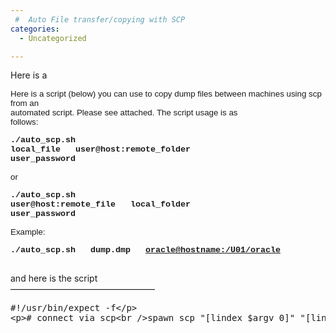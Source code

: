 ```yaml
---
 #  Auto File transfer/copying with SCP
categories:
  - Uncategorized

---
```

Here is a 

<p class="MsoNormal">
  <font size="2" face="Arial"><span style="font-size: 10pt; font-family: Arial;">Here is a script (below) you can use to copy dump files between machines using scp from an<br /> automated script. Please see attached. The script usage is as<br /> follows:<o:p></o:p></span></font>
</p>

<p class="MsoNormal">
  <b><font size="2" face="Arial"><span style="font-weight: bold; font-size: 10pt; font-family: Arial;"><font face="Courier New">./auto_scp.sh&nbsp;&nbsp;<br /> local_file&nbsp;&nbsp; user@host:remote_folder&nbsp;&nbsp;<br /> user_password</font><o:p></o:p></span></font></b>
</p>

<p class="MsoNormal">
  <font size="2" face="Arial"><span style="font-size: 10pt; font-family: Arial;">or<font face="Courier New"><o:p></o:p></font></span></font>
</p>

<p class="MsoNormal">
  <b><font size="2" face="Arial"><span style="font-weight: bold; font-size: 10pt; font-family: Arial;"><font face="Courier New">./auto_scp.sh&nbsp;&nbsp;<br /> user@host:remote_file&nbsp;&nbsp; local_folder&nbsp;&nbsp;<br /> user_password</font><o:p></o:p></span></font></b>
</p>

<p class="MsoNormal">
  <font size="2" face="Arial"><span style="font-size: 10pt; font-family: Arial;">Example:<o:p></o:p></span></font>
</p>

<p class="MsoNormal">
  <font size="2" face="Arial"><span style="font-size: 10pt; font-family: Arial;"><font face="Courier New"><b>./auto_scp.sh&nbsp;&nbsp; dump.dmp&nbsp;&nbsp; <a title="mailto:oracle@ttdffxs-klamath.tetratech-ffx.com:/U01/oracle" href="mailto:oracle@ttdffxs-klamath.tetratech-ffx.com:/U01/oracle">oracle@hostname:/U01/oracle</a><br /> &nbsp;&nbsp;<oracle password></b></font><o:p></o:p></span></font>
</p>

and here is the script  
&#8212;&#8212;&#8212;&#8212;&#8212;&#8212;&#8212;&#8212;&#8212;&#8212;&#8212;&#8212;&#8212;&#8212;&#8212;&#8212;&#8211;

<pre>#!/usr/bin/expect -f&lt;/p&gt;
&lt;p&gt;# connect via scp&lt;br /&gt;spawn scp "[lindex $argv 0]" "[lindex $argv 1]" &lt;br /&gt;#############################################&lt;br /&gt;expect {&lt;br /&gt;-re ".*es.*o.*" {&lt;br /&gt;exp_send "yes\r"&lt;br /&gt;exp_continue&lt;br /&gt;}&lt;br /&gt;-re ".*sword.*" {&lt;br /&gt;exp_send "[lindex $argv 2]\r"&lt;br /&gt;}&lt;br /&gt;}&lt;br /&gt;interact&lt;br /&gt;</pre>